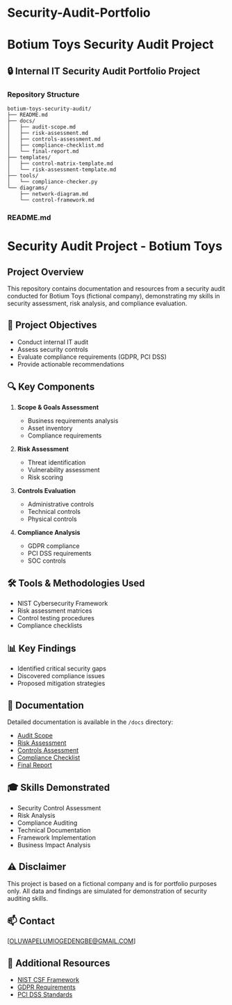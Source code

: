 # Security-Audit-Portfolio
# Botium Toys Security Audit Project
## 🔒 Internal IT Security Audit Portfolio Project

### Repository Structure
```
botium-toys-security-audit/
├── README.md
├── docs/
│   ├── audit-scope.md
│   ├── risk-assessment.md
│   ├── controls-assessment.md
│   ├── compliance-checklist.md
│   └── final-report.md
├── templates/
│   ├── control-matrix-template.md
│   └── risk-assessment-template.md
├── tools/
│   └── compliance-checker.py
└── diagrams/
    ├── network-diagram.md
    └── control-framework.md
```

### README.md
# Security Audit Project - Botium Toys
## Project Overview
This repository contains documentation and resources from a security audit conducted for Botium Toys (fictional company), demonstrating my skills in security assessment, risk analysis, and compliance evaluation.

## 🎯 Project Objectives
- Conduct internal IT audit
- Assess security controls
- Evaluate compliance requirements (GDPR, PCI DSS)
- Provide actionable recommendations

## 🔍 Key Components
1. **Scope & Goals Assessment**
   - Business requirements analysis
   - Asset inventory
   - Compliance requirements

2. **Risk Assessment**
   - Threat identification
   - Vulnerability assessment
   - Risk scoring

3. **Controls Evaluation**
   - Administrative controls
   - Technical controls
   - Physical controls

4. **Compliance Analysis**
   - GDPR compliance
   - PCI DSS requirements
   - SOC controls

## 🛠️ Tools & Methodologies Used
- NIST Cybersecurity Framework
- Risk assessment matrices
- Control testing procedures
- Compliance checklists

## 📊 Key Findings
- Identified critical security gaps
- Discovered compliance issues
- Proposed mitigation strategies

## 📝 Documentation
Detailed documentation is available in the `/docs` directory:
- [Audit Scope](docs/audit-scope.md)
- [Risk Assessment](docs/risk-assessment.md)
- [Controls Assessment](docs/controls-assessment.md)
- [Compliance Checklist](docs/compliance-checklist.md)
- [Final Report](docs/final-report.md)

## 🎓 Skills Demonstrated
- Security Control Assessment
- Risk Analysis
- Compliance Auditing
- Technical Documentation
- Framework Implementation
- Business Impact Analysis

## ⚠️ Disclaimer
This project is based on a fictional company and is for portfolio purposes only. All data and findings are simulated for demonstration of security auditing skills.

## 📫 Contact
[OLUWAPELUMIOGEDENGBE@GMAIL.COM]

## 🔗 Additional Resources
- [NIST CSF Framework](https://www.nist.gov/cyberframework)
- [GDPR Requirements](https://gdpr.eu/)
- [PCI DSS Standards](https://www.pcisecuritystandards.org/)
